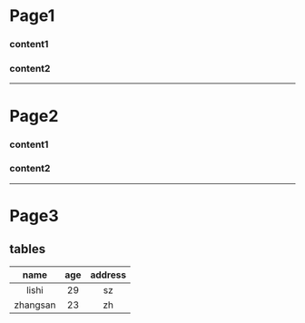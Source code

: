 <!--revealjs
    Reveal.initialize({
        controls: true,
        progress: false,
        history: true,
        center: true,
        autoPlayMedia: true,
        plugins: [RevealMarkdown, RevealHighlight, RevealNotes, RevealMath.KaTeX]
    });
-->
# Page1

<!--
raw HTML omitted 
background-color=#000000
data-background-gradient="linear-gradient(to bottom, #17b2c3 ,#283b95 )"

-->
<!-- .slide: data-background-video="./line-connect.mp4" data-background-video-loop="true" data-background-opacity="0.2"
 -->
### content1
<!-- .element: class="fragment" data-fragment-index="1" -->
### content2
<!-- .element: class="fragment" data-fragment-index="2" -->

    
---

# Page2
<!-- .slide: data-background-video="./line-connect.mp4" data-background-video-loop="true" data-background-opacity="0.2"
 -->
### content1
<!-- .element: class="fragment" data-fragment-index="3" -->
### content2
<!-- .element: class="fragment" data-fragment-index="4" -->

---
# Page3
## tables
|name  |age  |address |
|:---:|:---:|:---:|
| lishi |29  |sz  |
| zhangsan |23  |zh  |
